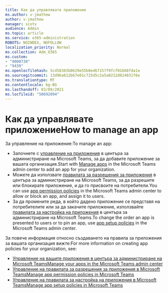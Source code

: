 ```yaml
---
title: Как да управлявате приложение
ms.author: v-jmathew
author: v-jmathew
manager: scotv
audience: Admin
ms.topic: article
ms.service: o365-administration
ROBOTS: NOINDEX, NOFOLLOW
localization_priority: Normal
ms.collection: Adm_O365
ms.custom:
- "9000730"
- "9439"
ms.openlocfilehash: 5cd58303b0629e55b0ed67157f9fcf01668fda1e
ms.sourcegitcommit: 13d96a612b67e01c725d5c2a5a0212d824031f6e
ms.translationtype: MT
ms.contentlocale: bg-BG
ms.lasthandoff: 03/09/2021
ms.locfileid: "50692894"
---
```

# <a name="how-to-manage-an-app"></a><span data-ttu-id="dbf55-102">Как да управлявате приложение</span><span class="sxs-lookup"><span data-stu-id="dbf55-102">How to manage an app</span></span>

<span data-ttu-id="dbf55-103">За управление на приложение:</span><span class="sxs-lookup"><span data-stu-id="dbf55-103">To manage an app:</span></span>

- <span data-ttu-id="dbf55-104">Започнете с [управление на приложения](https://admin.teams.microsoft.com/policies/manage-apps) в центъра за администриране на Microsoft Teams, за да добавите приложение за вашата организация.</span><span class="sxs-lookup"><span data-stu-id="dbf55-104">Start with [Manage apps](https://admin.teams.microsoft.com/policies/manage-apps) in the Microsoft Teams admin center to add an app for your organization.</span></span>
- <span data-ttu-id="dbf55-105">Можете да използвате [правилата за разрешения за приложения](https://admin.teams.microsoft.com/policies/app-permission) в центъра за администриране на Microsoft Teams, за да разрешите или блокирате приложение, и да го присвоите на потребители.</span><span class="sxs-lookup"><span data-stu-id="dbf55-105">You can use [app permission policies](https://admin.teams.microsoft.com/policies/app-permission) in the Microsoft Teams admin center to allow or block an app, and assign it to users.</span></span>
- <span data-ttu-id="dbf55-106">За да промените реда, в който дадено приложение се представя на потребителите или за да закачите приложение, използвайте [правилата за настройка на приложения](https://admin.teams.microsoft.com/policies/app-setup) в центъра за администриране на Microsoft Teams.</span><span class="sxs-lookup"><span data-stu-id="dbf55-106">To change the order an app is presented to users or to pin an app, use [app setup policies](https://admin.teams.microsoft.com/policies/app-setup) in the Microsoft Teams admin center.</span></span>

<span data-ttu-id="dbf55-107">За повече информация относно създаването на правила за приложения за вашата организация вижте:</span><span class="sxs-lookup"><span data-stu-id="dbf55-107">For more information on creating app policies for your organization, see:</span></span>

- [<span data-ttu-id="dbf55-108">Управление на вашите приложения в центъра за администриране на Microsoft Teams</span><span class="sxs-lookup"><span data-stu-id="dbf55-108">Manage your apps in the Microsoft Teams admin center</span></span>](https://docs.microsoft.com/MicrosoftTeams/manage-apps)
- [<span data-ttu-id="dbf55-109">Управление на правилата за разрешения за приложения в Microsoft Teams</span><span class="sxs-lookup"><span data-stu-id="dbf55-109">Manage app permission policies in Microsoft Teams</span></span>](https://docs.microsoft.com/microsoftteams/teams-app-permission-policies)
- [<span data-ttu-id="dbf55-110">Управление на правилата за настройка на приложения в Microsoft Teams</span><span class="sxs-lookup"><span data-stu-id="dbf55-110">Manage app setup policies in Microsoft Teams</span></span>](https://docs.microsoft.com/microsoftteams/teams-app-setup-policies)
